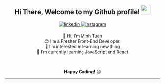 <div align="center">
<h2> Hi There, Welcome to my Github profile! <img src="https://github.com/abdoachhoubi/abdoachhoubi/blob/main/gifs/Hi.gif" width="30"></h2>
<a href="https://www.linkedin.com/in/minh-tu%E1%BA%A5n-ho%C3%A0ng-383695232/" target="_blank">
<img src=https://img.shields.io/badge/linkedin-%2300acee.svg?color=405DE6&style=for-the-badge&logo=linkedin&logoColor=white alt=linkedin style="margin-bottom: 5px;" />
</a>
<a href="https://www.instagram.com/nottuns._074/" target="_blank">
<img src=https://img.shields.io/badge/instagram-%ff5851db.svg?color=C13584&style=for-the-badge&logo=instagram&logoColor=white alt=instagram style="margin-bottom: 5px;" />
</a>
</a>
<br />
<br />
👋 Hi, I’m Minh Tuan
<br />
😊 I'm a Fresher Front-End Developer.
<br />
👀 I’m interested in learning new thing
<br />
🌱 I’m currently learning JavaScript and React
<br />
<br />
<br />

**Happy Coding!** 😊

</div>

---


<!---
Tuns0704/Tuns0704 is a ✨ special ✨ repository because its `README.md` (this file) appears on your GitHub profile.
You can click the Preview link to take a look at your changes.
--->
